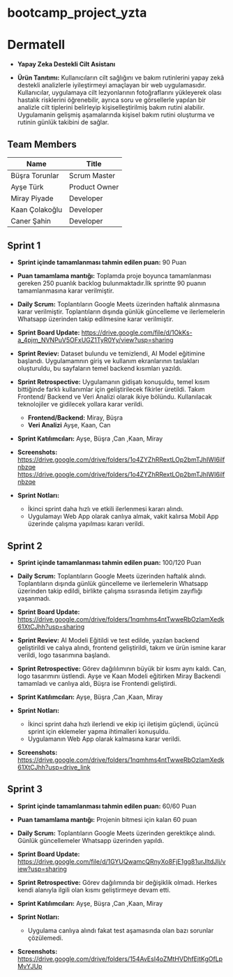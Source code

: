 # bootcamp_project_yzta

<h1>Dermatell</h1>

- **Yapay Zeka Destekli Cilt Asistanı**

- **Ürün Tanıtımı:** Kullanıcıların cilt sağlığını ve bakım rutinlerini yapay zekâ destekli analizlerle iyileştirmeyi amaçlayan bir web uygulamasıdır.
Kullanıcılar, uygulamaya cilt lezyonlarının fotoğraflarını yükleyerek olası hastalık risklerini öğrenebilir, ayrıca soru ve görsellerle yapılan bir analizle cilt tiplerini belirleyip kişiselleştirilmiş bakım rutini alabilir. Uygulamanin gelişmiş aşamalarında kişisel bakım rutini oluşturma ve rutinin günlük takibini de sağlar.

<h2>Team Members</h2>
<table>
  <thead>
    <tr>
      <th><strong>Name</strong></th>
      <th><strong>Title</strong></th>
    </tr>
  </thead>
  <tbody>
    <tr>
     <td>Büşra Torunlar</td>
      <td>Scrum Master</td>
    </tr>
    <tr>
      <td>Ayşe Türk</td>
      <td>Product Owner</td>
    </tr>
    <tr>
      <td>Miray Piyade</td>
      <td>Developer</td>
    </tr>
    <tr>
      <td>Kaan Çolakoğlu</td>
      <td>Developer</td>
    </tr>
    <tr>
      <td>Caner Şahin</td>
      <td>Developer</td>
    </tr>
    <tr>
    </tr>
  </tbody>
</table>

<h2>Sprint 1 </h2>

- **Sprint içinde tamamlanması tahmin edilen puan:** 90 Puan

- **Puan tamamlama mantığı:** Toplamda proje boyunca tamamlanması gereken 250 puanlık backlog bulunmaktadır.İlk sprintte 90 puanın tamamlanmasına karar verilmiştir.
- **Daily Scrum:** Toplantıların Google Meets üzerinden haftalık alınmasına karar verilmiştir. Toplantıların dışında günlük güncelleme ve ilerlemelerin Whatsapp üzerinden takip edilmesine karar verilmiştir.
- **Sprint Board Update:** https://drive.google.com/file/d/1OkKs-a_4pjm_NVNPuV5OFxUGZ1TyR0Yy/view?usp=sharing
- **Sprint Reviev:** Dataset bulundu ve temizlendi, AI Model eğitimine başlandı. Uygulamamnın giriş ve kullanım ekranlarının taslakları oluşturuldu, bu sayfaların temel backend kısımları yazıldı.
- **Sprint Retrospective:** Uygulamanın gidişatı konuşuldu, temel kısım bittiğinde farklı kullanımlar için geliştirilecek fikirler üretildi. Takım Frontend/ Backend ve Veri Analizi olarak ikiye bölündu. Kullanılacak teknolojiler ve gidilecek yollara karar verildi. 
     - **Frontend/Backend:** Miray, Büşra
     - **Veri Analizi** Ayşe, Kaan, Can 
- **Sprint Katılımcıları:** Ayşe, Büşra ,Can ,Kaan, Miray
- **Screenshots:** 
 https://drive.google.com/drive/folders/1o4ZYZhRRextLOp2bmTJhIWI6ilfnbzqe
 https://drive.google.com/drive/folders/1o4ZYZhRRextLOp2bmTJhIWI6ilfnbzqe
- **Sprint Notları:** 

   - İkinci sprint daha hızlı ve etkili ilerlenmesi kararı alındı.
   - Uygulamayı Web App olarak canlıya almak, vakit kalırsa Mobil App üzerinde çalışma yapılması kararı verildi.



<h2>Sprint 2 </h2>

- **Sprint içinde tamamlanması tahmin edilen puan:** 100/120 Puan

- **Daily Scrum:** Toplantıların Google Meets üzerinden haftalık alındı. Toplantıların dışında günlük güncelleme ve ilerlemelerin Whatsapp üzerinden takip edildi, birlikte çalışma ssırasında iletişim zayıflığı yaşanmadı.

- **Sprint Board Update:** https://drive.google.com/drive/folders/1nqmhms4ntTwweRbOzIamXedk61XtCJhh?usp=sharing

- **Sprint Reviev:** AI Modeli Eğitildi ve test edilde, yazılan backend geliştirildi ve calıya alındı, frontend geliştirildi, takım ve ürün ismine karar verildi, logo tasarımına başlandı.

- **Sprint Retrospective:** Görev dağılılımının büyük bir kısmı aynı kaldı. Can, logo tasarımını üstlendi. Ayşe ve Kaan Modeli eğitirken Miray Backendi tamamladı ve canlıya aldı, Büşra ise Frontendi geliştirdi.

- **Sprint Katılımcıları:** Ayşe, Büşra ,Can ,Kaan, Miray

- **Sprint Notları:**
 
     - İkinci sprint daha hızlı ilerlendi ve ekip içi iletişim güçlendi, üçüncü sprint için eklemeler yapma ihtimalleri konuşuldu.
     - Uygulamanın Web App olarak kalmasına karar verildi.
- **Screenshots:** 
https://drive.google.com/drive/folders/1nqmhms4ntTwweRbOzIamXedk61XtCJhh?usp=drive_link


<h2>Sprint 3 </h2>

- **Sprint içinde tamamlanması tahmin edilen puan:** 60/60 Puan

- **Puan tamamlama mantığı:** Projenin bitmesi için kalan 60 puan

- **Daily Scrum:** Toplantıların Google Meets üzerinden gerektikçe alındı. Günlük güncellemeler Whatsapp üzerinden yapıldı.

- **Sprint Board Update:** https://drive.google.com/file/d/1GYUQwamcQRnyXo8FjE1gg81urJltdJlj/view?usp=sharing

- **Sprint Retrospective:** Görev dağılımında bir değişiklik olmadı. Herkes kendi alanıyla ilgili olan kısmı geliştirmeye devam etti.

- **Sprint Katılımcıları:** Ayşe, Büşra ,Can ,Kaan, Miray

- **Sprint Notları:**
 
     - Uygulama canlıya alındı  fakat test aşamasında olan bazı sorunlar çözülemedi.
       
- **Screenshots:** https://drive.google.com/drive/folders/154AvEsI4oZMtHVDhfEjtKgOfLpMvYJUp


       








